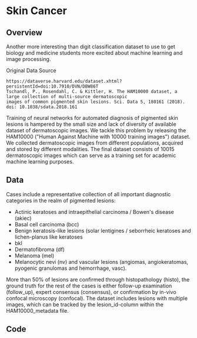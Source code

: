 # Skin Cancer 
## Overview

Another more interesting than digit classification dataset to use to get biology and medicine students more excited
about machine learning and image processing.

Original Data Source

    https://dataverse.harvard.edu/dataset.xhtml?persistentId=doi:10.7910/DVN/DBW86T
    Tschandl, P., Rosendahl, C. & Kittler, H. The HAM10000 dataset, a large collection of multi-source dermatoscopic 
    images of common pigmented skin lesions. Sci. Data 5, 180161 (2018). doi: 10.1038/sdata.2018.161


Training of neural networks for automated diagnosis of pigmented skin lesions is hampered by the small
size and lack of diversity of available dataset of dermatoscopic images. We tackle this problem by releasing 
the HAM10000 ("Human Against Machine with 10000 training images") dataset. We collected dermatoscopic images 
from different populations, acquired and stored by different modalities. The final dataset consists of 10015 
dermatoscopic images which can serve as a training set for academic machine learning purposes.

## Data 
Cases include a representative collection of all important diagnostic categories in the realm of pigmented 
lesions: 
- Actinic keratoses and intraepithelial carcinoma / Bowen's disease (akiec)
- Basal cell carcinoma (bcc)
- Benign keratosis-like lesions (solar lentigines / seborrheic keratoses and lichen-planus like keratoses
- bkl
- Dermatofibroma (df)
- Melanoma (mel)
- Melanocytic nevi (nv) and vascular lesions (angiomas, angiokeratomas, pyogenic granulomas and hemorrhage, vasc).

More than 50% of lesions are confirmed through histopathology (histo), the ground truth for the rest of the
cases is either follow-up examination (follow_up), expert consensus (consensus), or confirmation by in-vivo
confocal microscopy (confocal). The dataset includes lesions with multiple images, which can be tracked by
the lesion_id-column within the HAM10000_metadata file.

## Code